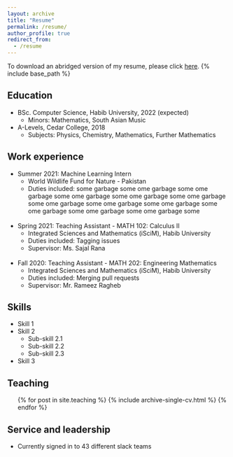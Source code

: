 ```yaml
---
layout: archive
title: "Resume"
permalink: /resume/
author_profile: true
redirect_from:
  - /resume
---
```


To download an abridged version of my resume, please click [here](/files/m-usaidrehman-resume.pdf).
{% include base_path %}
## Education
* BSc. Computer Science, Habib University, 2022 (expected)
  * Minors: Mathematics, South Asian Music 
* A-Levels, Cedar College, 2018 
  * Subjects: Physics, Chemistry, Mathematics, Further Mathematics 

## Work experience

* Summer 2021: Machine Learning Intern
  * World Wildlife Fund for Nature - Pakistan
  * Duties included:   some garbage some ome garbage some ome garbage some ome garbage some ome garbage some ome garbage some ome garbage some ome garbage some ome garbage some ome garbage some ome garbage some ome garbage some <br></br>
* Spring 2021: Teaching Assistant - MATH 102: Calculus II
  * Integrated Sciences and Mathematics (iSciM), Habib University
  * Duties included: Tagging issues
  * Supervisor: Ms. Sajal Rana
<br></br>
* Fall 2020: Teaching Assistant - MATH 202: Engineering Mathematics
  * Integrated Sciences and Mathematics (iSciM), Habib University
  * Duties included: Merging pull requests
  * Supervisor: Mr. Rameez Ragheb
  
## Skills

* Skill 1
* Skill 2
  * Sub-skill 2.1
  * Sub-skill 2.2
  * Sub-skill 2.3
* Skill 3

## Teaching

  <ul>{% for post in site.teaching %}
    {% include archive-single-cv.html %}
  {% endfor %}</ul>
  
## Service and leadership

* Currently signed in to 43 different slack teams
